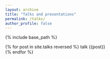 ```yaml
---
layout: archive
title: "Talks and presentations"
permalink: /talks/
author_profile: false
---
```


{% include base_path %}

{% for post in site.talks reversed %}
  talk {{post}}  
{% endfor %}
